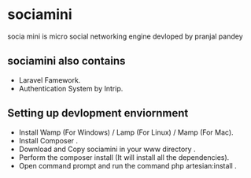 sociamini
=========

socia mini is micro social networking engine devloped by pranjal pandey

sociamini also contains
--------------------------
* Laravel Famework.
* Authentication System by Intrip.

Setting up devlopment enviornment
-----------------------------------
* Install Wamp (For Windows) / Lamp (For Linux) / Mamp (For Mac).
* Install Composer .
* Download and Copy sociamini in your www directory .
* Perform the composer install (It will install all the dependencies).
* Open command prompt and run the command php artesian:install .





